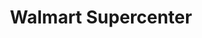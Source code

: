 ---
title: "Walmart Supercenter"
url: /raleigh/walmart-supercenter-new-hope-church-road/
shop: supermarket
---